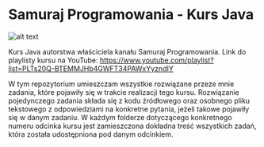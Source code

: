# Samuraj Programowania - Kurs Java

![alt text](https://i.ytimg.com/vi/wa8fZP6IBuU/hqdefault.jpg?sqp=-oaymwEXCNACELwBSFryq4qpAwkIARUAAIhCGAE=&rs=AOn4CLCF0jYCFeC_B9pouVZjwzIWYWC9og)

Kurs Java autorstwa właściciela kanału Samuraj Programowania.
Link do playlisty kursu na YouTube: https://www.youtube.com/playlist?list=PLTs20Q-BTEMMJHb4GWFT34PAWxYyzndIY

W tym repozytorium umieszczam wszystkie rozwiązane przeze mnie zadania, które pojawiły się w trakcie realizacji tego kursu.
Rozwiązanie pojedynczego zadania składa się z kodu źródłowego oraz osobnego pliku tekstowego z odpowiedziami na konkretne pytania, 
jeżeli takowe pojawiły się w danym zadaniu.
W każdym folderze dotyczącego konkretnego numeru odcinka kursu jest zamieszczona dokładna treść wszystkich zadań, która została 
udostępniona pod danym odcinkiem.
